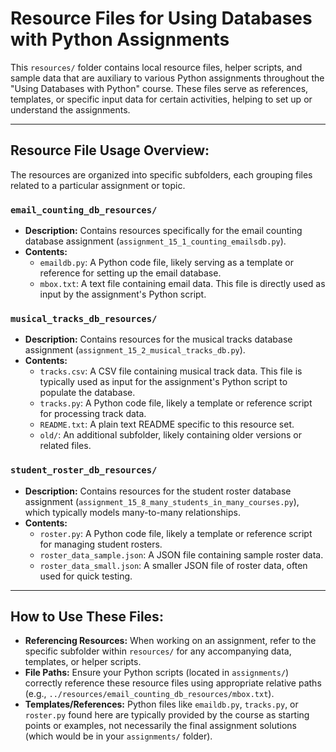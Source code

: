 # Resource Files for Using Databases with Python Assignments

This `resources/` folder contains local resource files, helper scripts, and sample data that are auxiliary to various Python assignments throughout the "Using Databases with Python" course. These files serve as references, templates, or specific input data for certain activities, helping to set up or understand the assignments.

---

## Resource File Usage Overview:

The resources are organized into specific subfolders, each grouping files related to a particular assignment or topic.

### `email_counting_db_resources/` 

* **Description:** Contains resources specifically for the email counting database assignment (`assignment_15_1_counting_emailsdb.py`).
* **Contents:**
    * `emaildb.py`: A Python code file, likely serving as a template or reference for setting up the email database.
    * `mbox.txt`: A text file containing email data. This file is directly used as input by the assignment's Python script.

### `musical_tracks_db_resources/` 

* **Description:** Contains resources for the musical tracks database assignment (`assignment_15_2_musical_tracks_db.py`).
* **Contents:**
    * `tracks.csv`: A CSV file containing musical track data. This file is typically used as input for the assignment's Python script to populate the database.
    * `tracks.py`: A Python code file, likely a template or reference script for processing track data.
    * `README.txt`: A plain text README specific to this resource set.
    * `old/`: An additional subfolder, likely containing older versions or related files.

### `student_roster_db_resources/` 

* **Description:** Contains resources for the student roster database assignment (`assignment_15_8_many_students_in_many_courses.py`), which typically models many-to-many relationships.
* **Contents:**
    * `roster.py`: A Python code file, likely a template or reference script for managing student rosters.
    * `roster_data_sample.json`: A JSON file containing sample roster data.
    * `roster_data_small.json`: A smaller JSON file of roster data, often used for quick testing.

---

## How to Use These Files:

* **Referencing Resources:** When working on an assignment, refer to the specific subfolder within `resources/` for any accompanying data, templates, or helper scripts.
* **File Paths:** Ensure your Python scripts (located in `assignments/`) correctly reference these resource files using appropriate relative paths (e.g., `../resources/email_counting_db_resources/mbox.txt`).
* **Templates/References:** Python files like `emaildb.py`, `tracks.py`, or `roster.py` found here are typically provided by the course as starting points or examples, not necessarily the final assignment solutions (which would be in your `assignments/` folder).
